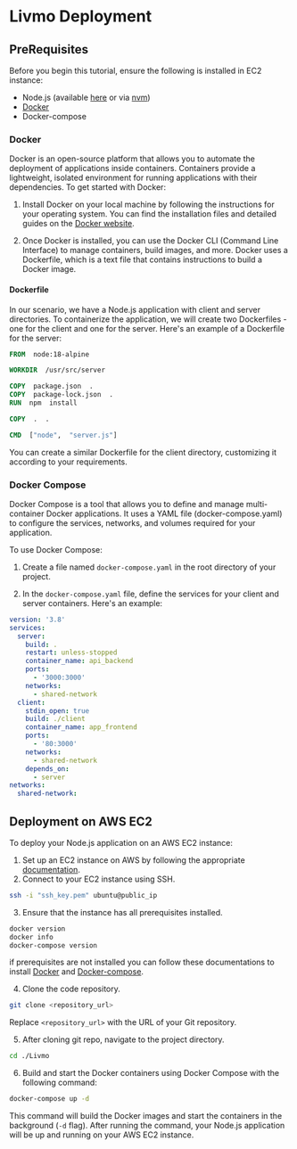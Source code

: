 # Livmo Deployment
## PreRequisites
Before you begin this tutorial, ensure the following is installed in EC2 instance:
-   Node.js (available  [here](https://nodejs.org/)  or via  [nvm](https://github.com/creationix/nvm))
-   [Docker](https://www.docker.com/get-started)
-  Docker-compose

### Docker
Docker is an open-source platform that allows you to automate the deployment of applications inside containers. Containers provide a lightweight, isolated environment for running applications with their dependencies.
To get started with Docker:

1. Install Docker on your local machine by following the instructions for your operating system. You can find the installation files and detailed guides on the [Docker website](https://www.docker.com/get-started).

2. Once Docker is installed, you can use the Docker CLI (Command Line Interface) to manage containers, build images, and more. Docker uses a Dockerfile, which is a text file that contains instructions to build a Docker image.

#### Dockerfile

In our scenario, we have a Node.js application with client and server directories. To containerize the application, we will create two Dockerfiles - one for the client and one for the server. 
Here's an example of a Dockerfile for the server:

```dockerfile
FROM  node:18-alpine

WORKDIR  /usr/src/server

COPY  package.json  .
COPY  package-lock.json  .
RUN  npm  install

COPY  .  .  

CMD  ["node",  "server.js"]
```

You can create a similar Dockerfile for the client directory, customizing it according to your requirements.
### Docker Compose

Docker Compose is a tool that allows you to define and manage multi-container Docker applications. It uses a YAML file (docker-compose.yaml) to configure the services, networks, and volumes required for your application.

To use Docker Compose:

1.  Create a file named `docker-compose.yaml` in the root directory of your project.
    
2.  In the `docker-compose.yaml` file, define the services for your client and server containers. Here's an example:

```yml
version: '3.8'
services:
  server:
    build: .
    restart: unless-stopped
    container_name: api_backend
    ports:
      - '3000:3000'
    networks:
      - shared-network
  client:
    stdin_open: true
    build: ./client
    container_name: app_frontend
    ports:
      - '80:3000'
    networks:
      - shared-network
    depends_on:
      - server
networks:
  shared-network:

```

## Deployment on AWS EC2

To deploy your Node.js application on an AWS EC2 instance:

1.  Set up an EC2 instance on AWS by following the appropriate [documentation](https://docs.aws.amazon.com/AWSEC2/latest/UserGuide/ec2-launch-instance-wizard.html). 
2.  Connect to your EC2 instance using SSH.
```bash
ssh -i "ssh_key.pem" ubuntu@public_ip
```
3.  Ensure that the instance has all prerequisites installed.
```bash
docker version
docker info
docker-compose version
```
if prerequisites are not installed you can follow these documentations to install [Docker](https://www.digitalocean.com/community/tutorials/how-to-install-and-use-docker-on-ubuntu-20-04) and [Docker-compose](https://www.digitalocean.com/community/tutorials/how-to-install-and-use-docker-compose-on-ubuntu-20-04).

4.  Clone the code repository.
```bash
git clone <repository_url>
```
Replace `<repository_url>` with the URL of your Git repository.

5.  After cloning git repo, navigate to the project directory.
```bash
cd ./Livmo
```    
6.  Build and start the Docker containers using Docker Compose with the following command:
```bash
docker-compose up -d
```
This command will build the Docker images and start the containers in the background (`-d` flag).
After running the command, your Node.js application will be up and running on your AWS EC2 instance.
